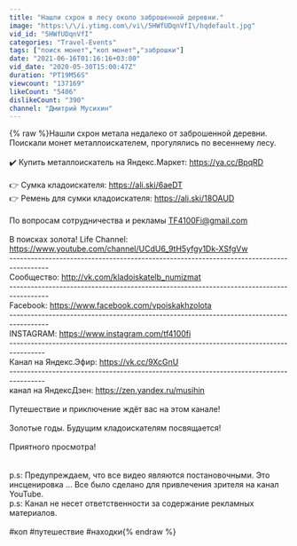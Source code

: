 ```yaml
---
title: "Нашли схрон в лесу около заброшенной деревни."
image: "https:\/\/i.ytimg.com\/vi\/5HWfUDqnVfI\/hqdefault.jpg"
vid_id: "5HWfUDqnVfI"
categories: "Travel-Events"
tags: ["поиск монет","коп монет","заброшки"]
date: "2021-06-16T01:16:16+03:00"
vid_date: "2020-05-30T15:00:47Z"
duration: "PT19M56S"
viewcount: "137169"
likeCount: "5406"
dislikeCount: "390"
channel: "Дмитрий Мусихин"
---
```

{% raw %}Нашли схрон метала недалеко от заброшенной деревни. Поискали монет металлоискателем, прогулялись по весеннему лесу.<br /><br />✔️  Купить металлоискатель на Яндекс.Маркет:  <a rel="nofollow" target="blank" href="https://ya.cc/BpqRD">https://ya.cc/BpqRD</a><br /><br />👉 Сумка кладоискателя: <a rel="nofollow" target="blank" href="https://ali.ski/6aeDT">https://ali.ski/6aeDT</a><br />👉 Ремень для сумки кладоискателя: <a rel="nofollow" target="blank" href="https://ali.ski/18OAUD">https://ali.ski/18OAUD</a><br /><br />По вопросам сотрудничества и рекламы TF4100Fi@gmail.com<br /><br />В поисках золота! Life Channel: <a rel="nofollow" target="blank" href="https://www.youtube.com/channel/UCdU6_9tH5yfgy1Dk-XSfgVw">https://www.youtube.com/channel/UCdU6_9tH5yfgy1Dk-XSfgVw</a><br />----------------------------------------­----------------------------------------­---------<br />Сообщество: <a rel="nofollow" target="blank" href="http://vk.com/kladoiskatelb_numizmat">http://vk.com/kladoiskatelb_numizmat</a><br />----------------------------------------­----------------------------------------­---------<br />Facebook: <a rel="nofollow" target="blank" href="https://www.facebook.com/vpoiskakhzolota">https://www.facebook.com/vpoiskakhzolota</a><br />----------------------------------------­----------------------------------------­---------<br />INSTAGRAM: <a rel="nofollow" target="blank" href="https://www.instagram.com/tf4100fi">https://www.instagram.com/tf4100fi</a><br />---------------------------------------­----------------------------------------­---------<br />Канал на Яндекс.Эфир: <a rel="nofollow" target="blank" href="https://vk.cc/9XcGnU">https://vk.cc/9XcGnU</a> <br />---------------------------------------­----------------------------------------­---------<br />  канал на ЯндексДзен: <a rel="nofollow" target="blank" href="https://zen.yandex.ru/musihin">https://zen.yandex.ru/musihin</a><br /><br />Путешествие и приключение ждёт вас на этом канале! <br /><br />Золотые годы. Будущим кладоискателям посвящается!<br /><br />Приятного просмотра! <br /><br /><br />p.s: Предупреждаем, что все видео являются постановочными. Это инсценировка ... Все было сделано для привлечения зрителя на канал YouTube.<br />p.s: Канал не несет ответственности за содержание рекламных материалов.<br /><br />#коп #путешествие #находки{% endraw %}
